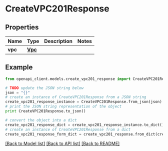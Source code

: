 # CreateVPC201Response


## Properties
Name | Type | Description | Notes
------------ | ------------- | ------------- | -------------
**vpc** | [**Vpc**](Vpc.md) |  | 

## Example

```python
from openapi_client.models.create_vpc201_response import CreateVPC201Response

# TODO update the JSON string below
json = "{}"
# create an instance of CreateVPC201Response from a JSON string
create_vpc201_response_instance = CreateVPC201Response.from_json(json)
# print the JSON string representation of the object
print CreateVPC201Response.to_json()

# convert the object into a dict
create_vpc201_response_dict = create_vpc201_response_instance.to_dict()
# create an instance of CreateVPC201Response from a dict
create_vpc201_response_form_dict = create_vpc201_response.from_dict(create_vpc201_response_dict)
```
[[Back to Model list]](../README.md#documentation-for-models) [[Back to API list]](../README.md#documentation-for-api-endpoints) [[Back to README]](../README.md)


